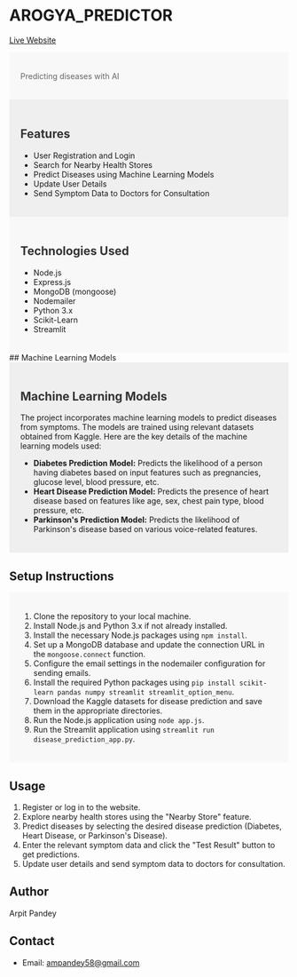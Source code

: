 # AROGYA_PREDICTOR
<a href="https://app-pred-dise.onrender.com/">Live Website</a>

<!-- HTML and CSS for Header -->
<div style="background-color: #F8F8F8; padding: 20px;">
  
  <p style="color: #666;">Predicting diseases with AI</p>
</div>

<!-- HTML and CSS for Features Section -->
<div style="background-color: #EFEFEF; padding: 20px;">
  <h2 style="color: #333;">Features</h2>
  <ul>
    <li>User Registration and Login</li>
    <li>Search for Nearby Health Stores</li>
    <li>Predict Diseases using Machine Learning Models</li>
    <li>Update User Details</li>
    <li>Send Symptom Data to Doctors for Consultation</li>
  </ul>
</div>

<!-- HTML and CSS for Technologies Section -->
<div style="background-color: #F8F8F8; padding: 20px;">
  <h2 style="color: #333;">Technologies Used</h2>
  <ul>
    <li>Node.js</li>
    <li>Express.js</li>
    <li>MongoDB (mongoose)</li>
    <li>Nodemailer</li>
    <li>Python 3.x</li>
    <li>Scikit-Learn</li>
    <li>Streamlit</li>
  </ul>
</div>
## Machine Learning Models

<div style="background-color: #EFEFEF; padding: 20px;">
  <h2 style="color: #333;">Machine Learning Models</h2>
  <p>The project incorporates machine learning models to predict diseases from symptoms. The models are trained using relevant datasets obtained from Kaggle. Here are the key details of the machine learning models used:</p>
  <ul>
    <li><strong>Diabetes Prediction Model:</strong> Predicts the likelihood of a person having diabetes based on input features such as pregnancies, glucose level, blood pressure, etc.</li>
    <li><strong>Heart Disease Prediction Model:</strong> Predicts the presence of heart disease based on features like age, sex, chest pain type, blood pressure, etc.</li>
    <li><strong>Parkinson's Prediction Model:</strong> Predicts the likelihood of Parkinson's disease based on various voice-related features.</li>
  </ul>
</div>

## Setup Instructions

<div style="background-color: #F8F8F8; padding: 20px;">
 
  <ol>
    <li>Clone the repository to your local machine.</li>
    <li>Install Node.js and Python 3.x if not already installed.</li>
    <li>Install the necessary Node.js packages using <code>npm install</code>.</li>
    <li>Set up a MongoDB database and update the connection URL in the <code>mongoose.connect</code> function.</li>
    <li>Configure the email settings in the nodemailer configuration for sending emails.</li>
    <li>Install the required Python packages using <code>pip install scikit-learn pandas numpy streamlit streamlit_option_menu</code>.</li>
    <li>Download the Kaggle datasets for disease prediction and save them in the appropriate directories.</li>
    <li>Run the Node.js application using <code>node app.js</code>.</li>
    <li>Run the Streamlit application using <code>streamlit run disease_prediction_app.py</code>.</li>
  </ol>
</div>

## Usage

1. Register or log in to the website.
2. Explore nearby health stores using the "Nearby Store" feature.
3. Predict diseases by selecting the desired disease prediction (Diabetes, Heart Disease, or Parkinson's Disease).
4. Enter the relevant symptom data and click the "Test Result" button to get predictions.
5. Update user details and send symptom data to doctors for consultation.




## Author

Arpit Pandey

## Contact


- Email: ampandey58@gmail.com
